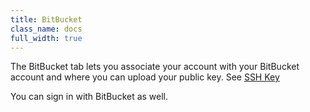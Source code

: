 ```yaml
---
title: BitBucket
class_name: docs
full_width: true
---
```


The BitBucket tab lets you associate your account with your BitBucket account and where you can upload your public key. See [SSH Key](/docs/settings-prefs/account-settings/public-key)

You can sign in with BitBucket as well.


